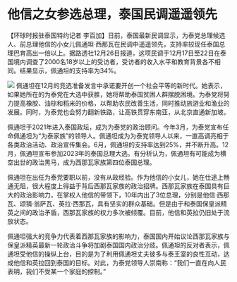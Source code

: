 # 他信之女参选总理，泰国民调遥遥领先

【环球时报驻泰国特约记者
李百加】日前，泰国最新民调显示，为泰党总理候选人、前总理他信的小女儿佩通坦·西那瓦在民调中遥遥领先，支持率较现任泰国总理巴育高出一倍以上。据路透社12月26日报道，这项民调于12月17日至22日在泰国境内调查了2000名18岁以上的受访者，受访者的收入水平和教育背景各不相同。结果显示，佩通坦的支持率为34%。

![](https://inews.gtimg.com/newsapp_bt/0/15578511494/1000)
佩通坦在12月的竞选准备发言中承诺要开创一个社会平等的新时代。她表示，如果她所在的为泰党在大选中获胜，她将帮助泰国贫困人群摆脱困境。为泰党将努力提高橡胶、油棕和稻米的价格，以帮助农民改善生活，同时推动旅游业和渔业的发展。同时，为泰党也会努力翻新铁路，让高铁贯穿东南亚，从北京直通新加坡。

佩通坦于2021年进入泰国政坛，成为为泰党的政治顾问。今年3月，为泰党宣布任命佩通坦为“为泰家族”的领导人。佩通坦成为为泰党领导人以来，一直高调亮相于各类政治活动、政治宣传集会。6月，佩通坦的支持率达到25%，并不断升高。12月，佩通坦宣布参加2023年的泰国总理大选。有分析认为，佩通坦有可能成为横空出世的政治黑马，成为西那瓦家族第四位泰国总理。

佩通坦在出任为泰党要职以前，没有从政经验。作为他信的小女儿，她在仕途上畅通无阻，很大程度上得益于背后西那瓦家族的政治招牌。西那瓦家族在泰国具有巨大的政治影响力，在掌权人他信的带领下，10年内出了3位总理，分别是他信·西那瓦、颂猜·翁萨瓦、英拉·西那瓦，具有坚实的群众基础。但是由于和泰国保皇派精英之间的政治矛盾，西那瓦家族的权力多次被倾覆。目前，他信和英拉仍旧处于流放状态。

佩通坦强大的竞争力代表着西那瓦家族的影响力，泰国国内开始议论西那瓦家族与保皇派精英最新一轮政治斗争将加剧泰国国内政治分歧。佩通坦的反对者表示，佩通坦受他信的操纵上台，目的是为了利用佩通坦丈夫彼多与泰王室的良性互动，达成他信和英拉回到泰国的目标。对此，为泰党领导人崇南称：“我们一直在向人民表明，我们不受某一个家庭的控制。”

